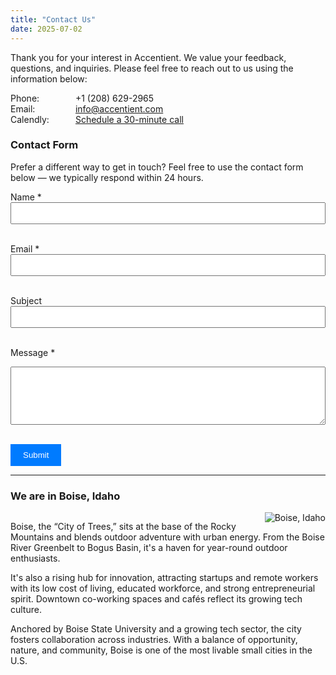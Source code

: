 ```yaml
---
title: "Contact Us"
date: 2025-07-02
---
```


Thank you for your interest in Accentient. We value your feedback, questions, and inquiries. Please feel free to reach out to us using the information below:

<span style="display:inline-block; width:100px;">Phone:</span> +1 (208) 629-2965  
<span style="display:inline-block; width:100px;">Email:</span> info@accentient.com  
<span style="display:inline-block; width:100px;">Calendly:</span> <a href="https://calendly.com/rhundhausen/30min">Schedule a 30-minute call</a>

### Contact Form

Prefer a different way to get in touch? Feel free to use the contact form below — we typically respond within 24 hours.

<form id="contactForm" method="POST" class="contact-form">
  <label>Name *</label><br>
  <input type="text" name="name" required style="width:100%; padding:8px;"><br><br>

  <label>Email *</label><br>
  <input type="email" name="email" required style="width:100%; padding:8px;"><br><br>

  <label>Subject</label><br>
  <input type="text" name="subject" style="width:100%; padding:8px;"><br><br>

  <label>Message *</label><br>
  <textarea name="message" rows="5" required style="width:100%; padding:8px;"></textarea><br><br>

  <button type="submit" style="padding:10px 20px; background-color:#007bff; color:white; border:none;">Submit</button>
</form>

<script src="https://www.google.com/recaptcha/api.js?render=6LedF4ggAAAAAJk8ubg6phydjkXaIRMAgvyKgg47"></script>
<script src="/js/contact-form.js"></script>

---

### We are in Boise, Idaho

<div style="overflow: hidden;">
  <img src="/images/boise.jpg" alt="Boise, Idaho" style="float: right; margin: 0 0 10px 20px; max-width: 400px;">
  <p>Boise, the “City of Trees,” sits at the base of the Rocky Mountains and blends outdoor adventure with urban energy. From the Boise River Greenbelt to Bogus Basin, it's a haven for year-round outdoor enthusiasts.</p>
  <p>It's also a rising hub for innovation, attracting startups and remote workers with its low cost of living, educated workforce, and strong entrepreneurial spirit. Downtown co-working spaces and cafés reflect its growing tech culture.</p>
  <p>Anchored by Boise State University and a growing tech sector, the city fosters collaboration across industries. With a balance of opportunity, nature, and community, Boise is one of the most livable small cities in the U.S.</p>
</div>